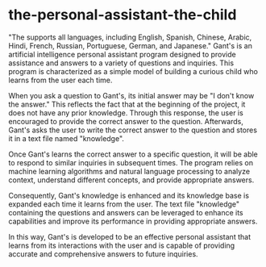# the-personal-assistant-the-child
"The supports all languages, including English, Spanish, Chinese, Arabic, Hindi, French, Russian, Portuguese, German, and Japanese."
Gant's is an artificial intelligence personal assistant program designed to provide assistance and answers to a variety of questions and inquiries. This program is characterized as a simple model of building a curious child who learns from the user each time.

When you ask a question to Gant's, its initial answer may be "I don't know the answer." This reflects the fact that at the beginning of the project, it does not have any prior knowledge. Through this response, the user is encouraged to provide the correct answer to the question. Afterwards, Gant's asks the user to write the correct answer to the question and stores it in a text file named "knowledge".

Once Gant's learns the correct answer to a specific question, it will be able to respond to similar inquiries in subsequent times. The program relies on machine learning algorithms and natural language processing to analyze context, understand different concepts, and provide appropriate answers.

Consequently, Gant's knowledge is enhanced and its knowledge base is expanded each time it learns from the user. The text file "knowledge" containing the questions and answers can be leveraged to enhance its capabilities and improve its performance in providing appropriate answers.

In this way, Gant's is developed to be an effective personal assistant that learns from its interactions with the user and is capable of providing accurate and comprehensive answers to future inquiries.
